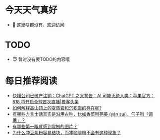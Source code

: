 # 今天天气真好
- 👋 这里啥都没有，[欢迎访问](https://zhangfeng-ola.github.io/)
<!---
- 👀 I’m interested in ...
- 🌱 I’m currently learning ...
- 💞️ I’m looking to collaborate on ...
- 📫 How to reach me ...
- 😇 I'm doing something ...

--->

# TODO 
- 😇 暂时没有要TODO的内容哦

<!---
zhangfeng-ola/zhangfeng-ola is a ✨ special ✨ repository because its `README.md` (this file) appears on your GitHub profile.
You can click the Preview link to take a look at your changes.
--->

# 每日推荐阅读
<!-- BLOG-POST-LIST:START -->
- [快播公司已破产注销；ChatGPT 之父警告：AI 可能灭绝人类；苹果官方：618 将开启全球首次直播|极客头条](https://blog.csdn.net/weixin_39786569/article/details/130962835)
- [如何解释高山顶上的变质岩和沉积岩的存在呢?](https://daily.zhihu.com/story/9762183)
- [有哪些方言土话其实是沿用古称，比如香菜叫芫荽 &lpar;yán sui&rpar;，勺子叫「调羹」？](https://daily.zhihu.com/story/9762121)
- [有哪些第一眼就感到震撼的图片？](https://daily.zhihu.com/story/9762173)
- [为什么冲豆浆粉容易结块，而冲咖啡粉不会有这种现象？](https://daily.zhihu.com/story/9762214)
<!-- BLOG-POST-LIST:END -->
